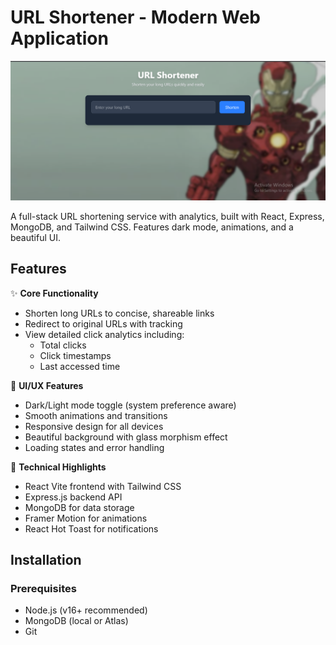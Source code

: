# URL Shortener - Modern Web Application

![Project Screenshot](/Frontend/public/screenshot.png)

A full-stack URL shortening service with analytics, built with React, Express, MongoDB, and Tailwind CSS. Features dark mode, animations, and a beautiful UI.

## Features

✨ **Core Functionality**
- Shorten long URLs to concise, shareable links
- Redirect to original URLs with tracking
- View detailed click analytics including:
  - Total clicks
  - Click timestamps
  - Last accessed time

🎨 **UI/UX Features**
- Dark/Light mode toggle (system preference aware)
- Smooth animations and transitions
- Responsive design for all devices
- Beautiful background with glass morphism effect
- Loading states and error handling

🔧 **Technical Highlights**
- React Vite frontend with Tailwind CSS
- Express.js backend API
- MongoDB for data storage
- Framer Motion for animations
- React Hot Toast for notifications

## Installation

### Prerequisites
- Node.js (v16+ recommended)
- MongoDB (local or Atlas)
- Git